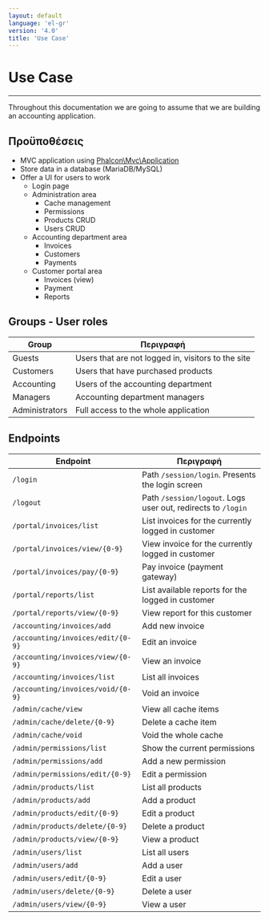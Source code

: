 ```yaml
---
layout: default
language: 'el-gr'
version: '4.0'
title: 'Use Case'
---
```


# Use Case

* * *

Throughout this documentation we are going to assume that we are building an accounting application.

## Προϋποθέσεις

- MVC application using [Phalcon\Mvc\Application](api/Phalcon_Mvc_Application)
- Store data in a database (MariaDB/MySQL)
- Offer a UI for users to work 
    - Login page
    - Administration area 
        - Cache management
        - Permissions
        - Products CRUD
        - Users CRUD
    - Accounting department area 
        - Invoices
        - Customers
        - Payments
    - Customer portal area 
        - Invoices (view)
        - Payment
        - Reports

## Groups - User roles

| Group          | Περιγραφή                                          |
| -------------- | -------------------------------------------------- |
| Guests         | Users that are not logged in, visitors to the site |
| Customers      | Users that have purchased products                 |
| Accounting     | Users of the accounting department                 |
| Managers       | Accounting department managers                     |
| Administrators | Full access to the whole application               |

## Endpoints

| Endpoint                          | Περιγραφή                                                    |
| --------------------------------- | ------------------------------------------------------------ |
| `/login`                          | Path `/session/login`. Presents the login screen             |
| `/logout`                         | Path `/session/logout`. Logs user out, redirects to `/login` |
| `/portal/invoices/list`           | List invoices for the currently logged in customer           |
| `/portal/invoices/view/{0-9}`     | View invoice for the currently logged in customer            |
| `/portal/invoices/pay/{0-9}`      | Pay invoice (payment gateway)                                |
| `/portal/reports/list`            | List available reports for the logged in customer            |
| `/portal/reports/view/{0-9}`      | View report for this customer                                |
| `/accounting/invoices/add`        | Add new invoice                                              |
| `/accounting/invoices/edit/{0-9}` | Edit an invoice                                              |
| `/accounting/invoices/view/{0-9}` | View an invoice                                              |
| `/accounting/invoices/list`       | List all invoices                                            |
| `/accounting/invoices/void/{0-9}` | Void an invoice                                              |
| `/admin/cache/view`               | View all cache items                                         |
| `/admin/cache/delete/{0-9}`       | Delete a cache item                                          |
| `/admin/cache/void`               | Void the whole cache                                         |
| `/admin/permissions/list`         | Show the current permissions                                 |
| `/admin/permissions/add`          | Add a new permission                                         |
| `/admin/permissions/edit/{0-9}`   | Edit a permission                                            |
| `/admin/products/list`            | List all products                                            |
| `/admin/products/add`             | Add a product                                                |
| `/admin/products/edit/{0-9}`      | Edit a product                                               |
| `/admin/products/delete/{0-9}`    | Delete a product                                             |
| `/admin/products/view/{0-9}`      | View a product                                               |
| `/admin/users/list`               | List all users                                               |
| `/admin/users/add`                | Add a user                                                   |
| `/admin/users/edit/{0-9}`         | Edit a user                                                  |
| `/admin/users/delete/{0-9}`       | Delete a user                                                |
| `/admin/users/view/{0-9}`         | View a user                                                  |